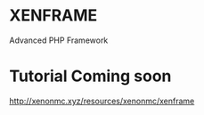 # XENFRAME
Advanced PHP Framework

# Tutorial Coming soon
http://xenonmc.xyz/resources/xenonmc/xenframe
 